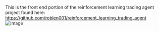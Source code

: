 This is the front end portion of the reinforcement learning trading agent project found here: https://github.com/roblen001/reinforcement_learning_trading_agent
![image](https://user-images.githubusercontent.com/51753527/147854745-9ec9bac7-174a-4328-a6ab-7ded6c47893c.png)
